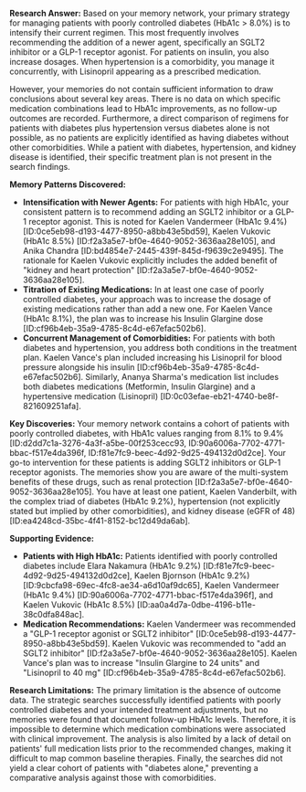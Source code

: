 **Research Answer:** Based on your memory network, your primary strategy for managing patients with poorly controlled diabetes (HbA1c > 8.0%) is to intensify their current regimen. This most frequently involves recommending the addition of a newer agent, specifically an SGLT2 inhibitor or a GLP-1 receptor agonist. For patients on insulin, you also increase dosages. When hypertension is a comorbidity, you manage it concurrently, with Lisinopril appearing as a prescribed medication.

However, your memories do not contain sufficient information to draw conclusions about several key areas. There is no data on which specific medication combinations lead to HbA1c improvements, as no follow-up outcomes are recorded. Furthermore, a direct comparison of regimens for patients with diabetes plus hypertension versus diabetes alone is not possible, as no patients are explicitly identified as having diabetes without other comorbidities. While a patient with diabetes, hypertension, and kidney disease is identified, their specific treatment plan is not present in the search findings.

**Memory Patterns Discovered:**
*   **Intensification with Newer Agents:** For patients with high HbA1c, your consistent pattern is to recommend adding an SGLT2 inhibitor or a GLP-1 receptor agonist. This is noted for Kaelen Vandermeer (HbA1c 9.4%) [ID:0ce5eb98-d193-4477-8950-a8bb43e5bd59], Kaelen Vukovic (HbA1c 8.5%) [ID:f2a3a5e7-bf0e-4640-9052-3636aa28e105], and Anika Chandra [ID:bd4854e7-2445-439f-845d-f9639c2e9495]. The rationale for Kaelen Vukovic explicitly includes the added benefit of "kidney and heart protection" [ID:f2a3a5e7-bf0e-4640-9052-3636aa28e105].
*   **Titration of Existing Medications:** In at least one case of poorly controlled diabetes, your approach was to increase the dosage of existing medications rather than add a new one. For Kaelen Vance (HbA1c 8.1%), the plan was to increase his Insulin Glargine dose [ID:cf96b4eb-35a9-4785-8c4d-e67efac502b6].
*   **Concurrent Management of Comorbidities:** For patients with both diabetes and hypertension, you address both conditions in the treatment plan. Kaelen Vance's plan included increasing his Lisinopril for blood pressure alongside his insulin [ID:cf96b4eb-35a9-4785-8c4d-e67efac502b6]. Similarly, Ananya Sharma's medication list includes both diabetes medications (Metformin, Insulin Glargine) and a hypertensive medication (Lisinopril) [ID:0c03efae-eb21-4740-be8f-821609251afa].

**Key Discoveries:**
Your memory network contains a cohort of patients with poorly controlled diabetes, with HbA1c values ranging from 8.1% to 9.4% [ID:d2dd7c1a-3276-4a3f-a5be-00f253cecc93, ID:90a6006a-7702-4771-bbac-f517e4da396f, ID:f81e7fc9-beec-4d92-9d25-494132d0d2ce]. Your go-to intervention for these patients is adding SGLT2 inhibitors or GLP-1 receptor agonists. The memories show you are aware of the multi-system benefits of these drugs, such as renal protection [ID:f2a3a5e7-bf0e-4640-9052-3636aa28e105]. You have at least one patient, Kaelen Vanderbilt, with the complex triad of diabetes (HbA1c 9.2%), hypertension (not explicitly stated but implied by other comorbidities), and kidney disease (eGFR of 48) [ID:ea4248cd-35bc-4f41-8152-bc12d49da6ab].

**Supporting Evidence:**
*   **Patients with High HbA1c:** Patients identified with poorly controlled diabetes include Elara Nakamura (HbA1c 9.2%) [ID:f81e7fc9-beec-4d92-9d25-494132d0d2ce], Kaelen Bjornson (HbA1c 9.2%) [ID:9cbcfa98-69ec-4fc8-ae34-a6d10af9dc65], Kaelen Vandermeer (HbA1c 9.4%) [ID:90a6006a-7702-4771-bbac-f517e4da396f], and Kaelen Vukovic (HbA1c 8.5%) [ID:aa0a4d7a-0dbe-4196-b11e-38c0dfa848ac].
*   **Medication Recommendations:** Kaelen Vandermeer was recommended a "GLP-1 receptor agonist or SGLT2 inhibitor" [ID:0ce5eb98-d193-4477-8950-a8bb43e5bd59]. Kaelen Vukovic was recommended to "add an SGLT2 inhibitor" [ID:f2a3a5e7-bf0e-4640-9052-3636aa28e105]. Kaelen Vance's plan was to increase "Insulin Glargine to 24 units" and "Lisinopril to 40 mg" [ID:cf96b4eb-35a9-4785-8c4d-e67efac502b6].

**Research Limitations:**
The primary limitation is the absence of outcome data. The strategic searches successfully identified patients with poorly controlled diabetes and your intended treatment adjustments, but no memories were found that document follow-up HbA1c levels. Therefore, it is impossible to determine which medication combinations were associated with clinical improvement. The analysis is also limited by a lack of detail on patients' full medication lists prior to the recommended changes, making it difficult to map common baseline therapies. Finally, the searches did not yield a clear cohort of patients with "diabetes alone," preventing a comparative analysis against those with comorbidities.